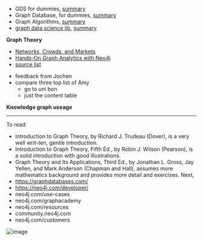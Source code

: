 -  GDS for dummies, [summary](https://gitlab.scai.fraunhofer.de/anahita.pakiman/mission-statement/-/wikis/GDS-for-dummies)
- Graph Database, for dummies, [summary](https://gitlab.scai.fraunhofer.de/anahita.pakiman/mission-statement/-/wikis/graph-database-for-dummies)
- Graph Algorithms, [summary](https://gitlab.scai.fraunhofer.de/anahita.pakiman/mission-statement/-/wikis/graph-algorithms)
- [graph data science lib](https://neo4j.com/docs/graph-data-science/current/), [summary](https://gitlab.scai.fraunhofer.de/anahita.pakiman/mission-statement/-/wikis/GDS-lib)

**Graph Theory**
* [Networks, Crowds, and Markets](https://www.cs.cornell.edu/home/kleinber/networks-book/)
* [Hands-On Graph Analytics with Neo4j](https://www.packtpub.com/product/hands-on-graph-analytics-with-neo4j/9781839212611)
* [source list](https://neo4j.com/blog/top-13-resources-graph-theory-algorithms/)

- feedback from Jochen
- compare three top list of Amy
  -  go to uni bon
  - just the content table

**Knowledge graph useage**

---
To read:
- Introduction to Graph Theory, by Richard J. Trudeau (Dover), is a very well writ-ten, gentle introduction.
- Introduction to Graph Theory, Fifth Ed., by Robin J. Wilson (Pearson), is a solid introduction with good illustrations.
- Graph Theory and Its Applications, Third Ed., by Jonathan L. Gross, Jay Yellen, and Mark Anderson (Chapman and Hall), assumes more mathematics background and provides more detail and exercises.
Next,
- https://graphdatabases.com/
- https://neo4j.com/developer/
- neo4j.com/use-cases
- neo4j.com/graphacademy
- neo4j.com/resources
- community.neo4j.com
- neo4j.com/customers

![image](uploads/9eb9e4d46322763ddb708bf055e0a71b/image.png)